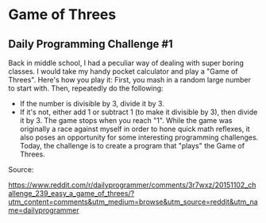 # Game of Threes
## Daily Programming Challenge #1


Back in middle school, I had a peculiar way of dealing with super boring classes. I would take my handy pocket calculator and play a "Game of Threes". Here's how you play it:
First, you mash in a random large number to start with. Then, repeatedly do the following:
* If the number is divisible by 3, divide it by 3.
* If it's not, either add 1 or subtract 1 (to make it divisible by 3), then divide it by 3.
The game stops when you reach "1".
While the game was originally a race against myself in order to hone quick math reflexes, it also poses an opportunity for some interesting programming challenges. Today, the challenge is to create a program that "plays" the Game of Threes.

Source:

https://www.reddit.com/r/dailyprogrammer/comments/3r7wxz/20151102_challenge_239_easy_a_game_of_threes/?utm_content=comments&utm_medium=browse&utm_source=reddit&utm_name=dailyprogrammer
